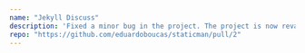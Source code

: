 ```yaml
---
name: "Jekyll Discuss"
description: 'Fixed a minor bug in the project. The project is now revamped as staticman. The comments on this blog are also powered by Jekyll-Discuss, an <a href="https://github.com/curioswati/jekyll-discuss">instance</a> of which I maintain myself. <b>node.js | bash</b>'
repo: "https://github.com/eduardoboucas/staticman/pull/2"
---
```

